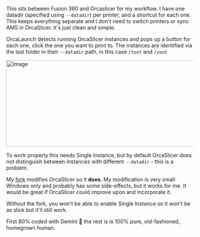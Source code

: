 This sits between Fusion 360 and Orcaslicer for my workflow. I have one datadir (specified using `--datadir`) per printer, and a shortcut for each one. This keeps everything separate and I don't need to switch printers or sync AMS in OrcaSlicer. it's just clean and simple.

OrcaLaunch detects running OrcaSlicer instances and pops up a button for each one, click the one you want to print to. The instances are identified via the last folder in their `--datadir` path, in this case `/toot` and `/zoot`

<img width="1087" height="233" alt="image" src="https://github.com/user-attachments/assets/c795fae2-fecb-4aad-84fb-e90930fb293c" />

To work properly this needs Single Instance, but by default OrcaSlicer does not distinguish between instances with different `--datadir` - this is a problem. 

My [fork](https://github.com/stuart11n/OrcaSlicer) modifies OrcaSlicer so it **does**. My modification is very small Windows only and probably has some side-effects, but it works for me. It would be great if OrcaSlicer could improve upon and incorporate it. 

Without the fork, you won't be able to enable Single Instance so it won't be as slick but it'll still work.

First 80% coded with Gemini 🐐 the rest is is 100% pure, old-fashioned, homegrown human.
